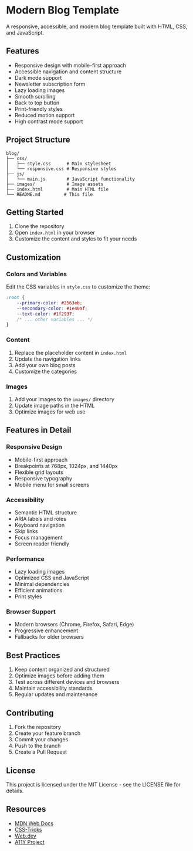 # Modern Blog Template

A responsive, accessible, and modern blog template built with HTML, CSS, and JavaScript.

## Features

- Responsive design with mobile-first approach
- Accessible navigation and content structure
- Dark mode support
- Newsletter subscription form
- Lazy loading images
- Smooth scrolling
- Back to top button
- Print-friendly styles
- Reduced motion support
- High contrast mode support

## Project Structure

```
blog/
├── css/
│   ├── style.css      # Main stylesheet
│   └── responsive.css # Responsive styles
├── js/
│   └── main.js        # JavaScript functionality
├── images/            # Image assets
├── index.html         # Main HTML file
└── README.md         # This file
```

## Getting Started

1. Clone the repository
2. Open `index.html` in your browser
3. Customize the content and styles to fit your needs

## Customization

### Colors and Variables

Edit the CSS variables in `style.css` to customize the theme:

```css
:root {
    --primary-color: #2563eb;
    --secondary-color: #1e40af;
    --text-color: #1f2937;
    /* ... other variables ... */
}
```

### Content

1. Replace the placeholder content in `index.html`
2. Update the navigation links
3. Add your own blog posts
4. Customize the categories

### Images

1. Add your images to the `images/` directory
2. Update image paths in the HTML
3. Optimize images for web use

## Features in Detail

### Responsive Design

- Mobile-first approach
- Breakpoints at 768px, 1024px, and 1440px
- Flexible grid layouts
- Responsive typography
- Mobile menu for small screens

### Accessibility

- Semantic HTML structure
- ARIA labels and roles
- Keyboard navigation
- Skip links
- Focus management
- Screen reader friendly

### Performance

- Lazy loading images
- Optimized CSS and JavaScript
- Minimal dependencies
- Efficient animations
- Print styles

### Browser Support

- Modern browsers (Chrome, Firefox, Safari, Edge)
- Progressive enhancement
- Fallbacks for older browsers

## Best Practices

1. Keep content organized and structured
2. Optimize images before adding them
3. Test across different devices and browsers
4. Maintain accessibility standards
5. Regular updates and maintenance

## Contributing

1. Fork the repository
2. Create your feature branch
3. Commit your changes
4. Push to the branch
5. Create a Pull Request

## License

This project is licensed under the MIT License - see the LICENSE file for details.

## Resources

- [MDN Web Docs](https://developer.mozilla.org/)
- [CSS-Tricks](https://css-tricks.com/)
- [Web.dev](https://web.dev/)
- [A11Y Project](https://www.a11yproject.com/) 